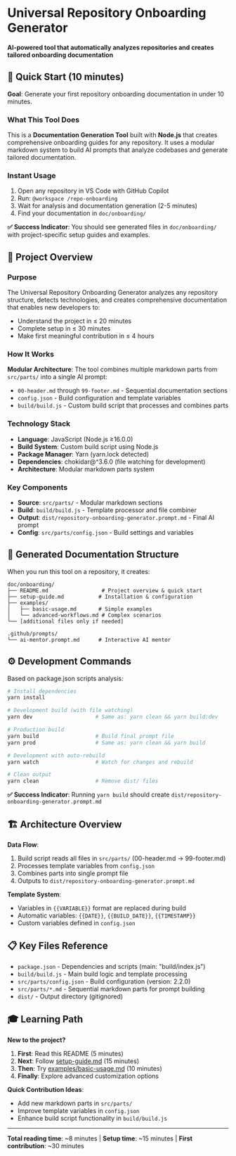 # Universal Repository Onboarding Generator

**AI-powered tool that automatically analyzes repositories and creates tailored onboarding documentation**

## 🚀 Quick Start (10 minutes)

**Goal**: Generate your first repository onboarding documentation in under 10 minutes.

### What This Tool Does

This is a **Documentation Generation Tool** built with **Node.js** that creates comprehensive onboarding guides for any repository. It uses a modular markdown system to build AI prompts that analyze codebases and generate tailored documentation.

### Instant Usage

1. Open any repository in VS Code with GitHub Copilot
2. Run: `@workspace /repo-onboarding`
3. Wait for analysis and documentation generation (2-5 minutes)
4. Find your documentation in `doc/onboarding/`

**✅ Success Indicator**: You should see generated files in `doc/onboarding/` with project-specific setup guides and examples.

## 📖 Project Overview

### Purpose

The Universal Repository Onboarding Generator analyzes any repository structure, detects technologies, and creates comprehensive documentation that enables new developers to:

- Understand the project in ≤ 20 minutes
- Complete setup in ≤ 30 minutes
- Make first meaningful contribution in ≤ 4 hours

### How It Works

**Modular Architecture**: The tool combines multiple markdown parts from `src/parts/` into a single AI prompt:

- `00-header.md` through `99-footer.md` - Sequential documentation sections
- `config.json` - Build configuration and template variables
- `build/build.js` - Custom build script that processes and combines parts

### Technology Stack

- **Language**: JavaScript (Node.js ≥16.0.0)
- **Build System**: Custom build script using Node.js
- **Package Manager**: Yarn (yarn.lock detected)
- **Dependencies**: chokidar@^3.6.0 (file watching for development)
- **Architecture**: Modular markdown parts system

### Key Components

- **Source**: `src/parts/` - Modular markdown sections
- **Build**: `build/build.js` - Template processor and file combiner
- **Output**: `dist/repository-onboarding-generator.prompt.md` - Final AI prompt
- **Config**: `src/parts/config.json` - Build settings and variables

## 🎯 Generated Documentation Structure

When you run this tool on a repository, it creates:

```
doc/onboarding/
├── README.md                 # Project overview & quick start
├── setup-guide.md           # Installation & configuration
├── examples/
│   ├── basic-usage.md       # Simple examples
│   └── advanced-workflows.md # Complex scenarios
└── [additional files only if needed]

.github/prompts/
└── ai-mentor.prompt.md      # Interactive AI mentor
```

## ⚙️ Development Commands

Based on package.json scripts analysis:

```bash
# Install dependencies
yarn install

# Development build (with file watching)
yarn dev                    # Same as: yarn clean && yarn build:dev

# Production build
yarn build                  # Build final prompt file
yarn prod                   # Same as: yarn clean && yarn build

# Development with auto-rebuild
yarn watch                  # Watch for changes and rebuild

# Clean output
yarn clean                  # Remove dist/ files
```

**✅ Success Indicator**: Running `yarn build` should create `dist/repository-onboarding-generator.prompt.md`

## 🏗️ Architecture Overview

**Data Flow**:

1. Build script reads all files in `src/parts/` (00-header.md → 99-footer.md)
2. Processes template variables from `config.json`
3. Combines parts into single prompt file
4. Outputs to `dist/repository-onboarding-generator.prompt.md`

**Template System**:

- Variables in `{{VARIABLE}}` format are replaced during build
- Automatic variables: `{{DATE}}`, `{{BUILD_DATE}}`, `{{TIMESTAMP}}`
- Custom variables defined in `config.json`

## 📋 Key Files Reference

- `package.json` - Dependencies and scripts (main: "build/index.js")
- `build/build.js` - Main build logic and template processing
- `src/parts/config.json` - Build configuration (version: 2.2.0)
- `src/parts/*.md` - Sequential markdown parts for prompt building
- `dist/` - Output directory (gitignored)

## 🎓 Learning Path

**New to the project?**

1. **First**: Read this README (5 minutes)
2. **Next**: Follow [setup-guide.md](setup-guide.md) (15 minutes)
3. **Then**: Try [examples/basic-usage.md](examples/basic-usage.md) (10 minutes)
4. **Finally**: Explore advanced customization options

**Quick Contribution Ideas**:

- Add new markdown parts in `src/parts/`
- Improve template variables in `config.json`
- Enhance build script functionality in `build/build.js`

---

**Total reading time**: ~8 minutes | **Setup time**: ~15 minutes | **First contribution**: ~30 minutes

